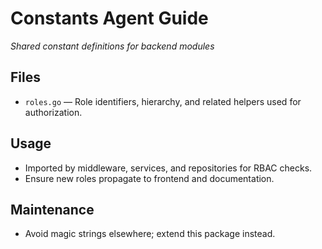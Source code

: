 # Constants Agent Guide
*Shared constant definitions for backend modules*

## Files
- `roles.go` — Role identifiers, hierarchy, and related helpers used for authorization.

## Usage
- Imported by middleware, services, and repositories for RBAC checks.
- Ensure new roles propagate to frontend and documentation.

## Maintenance
- Avoid magic strings elsewhere; extend this package instead.
